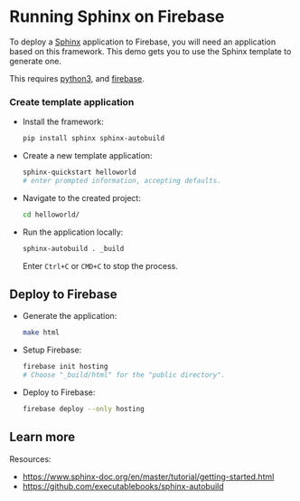 # Running Sphinx on Firebase

<!--- Generated 2022-08-24 06:38:12.344108 -->

To deploy a [Sphinx](https://www.sphinx-doc.org) application to Firebase, you will need an application
based on this framework. This demo gets you to use the Sphinx template to generate one. 

This requires [python3](https://cloud.google.com/python/docs/setup), and [firebase](https://cloud.google.com/firestore/docs/client/get-firebase).


### Create template application


* Install the framework:

    ```bash
    pip install sphinx sphinx-autobuild
    ```

* Create a new template application:

    ```bash
    sphinx-quickstart helloworld
    # enter prompted information, accepting defaults.

    ```




* Navigate to the created project:

    ```bash
    cd helloworld/
    ```

* Run the application locally:

    ```bash
    sphinx-autobuild . _build
    ```

    Enter `Ctrl+C` or `CMD+C` to stop the process.




## Deploy to Firebase

* Generate the application: 

    ```bash
    make html
    ```

* Setup Firebase: 

    ```bash
    firebase init hosting
    # Choose "_build/html" for the "public directory".
    ```

* Deploy to Firebase: 

    ```bash
    firebase deploy --only hosting
    ```



## Learn more

Resources: 

- https://www.sphinx-doc.org/en/master/tutorial/getting-started.html
- https://github.com/executablebooks/sphinx-autobuild
